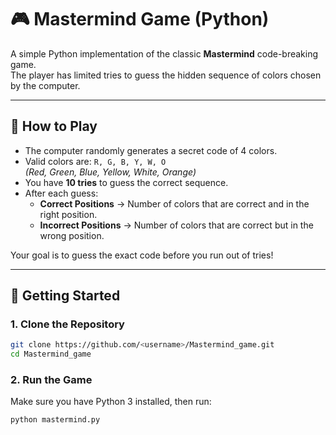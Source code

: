 # 🎮 Mastermind Game (Python)

A simple Python implementation of the classic **Mastermind** code-breaking game.  
The player has limited tries to guess the hidden sequence of colors chosen by the computer.

---

## 📌 How to Play
- The computer randomly generates a secret code of 4 colors.
- Valid colors are: `R, G, B, Y, W, O`  
  *(Red, Green, Blue, Yellow, White, Orange)*  
- You have **10 tries** to guess the correct sequence.
- After each guess:
  - **Correct Positions** → Number of colors that are correct and in the right position.  
  - **Incorrect Positions** → Number of colors that are correct but in the wrong position.  

Your goal is to guess the exact code before you run out of tries!

---

## 🚀 Getting Started

### 1. Clone the Repository
```bash
git clone https://github.com/<username>/Mastermind_game.git
cd Mastermind_game
```

### 2. Run the Game
Make sure you have Python 3 installed, then run:
```
python mastermind.py
```
